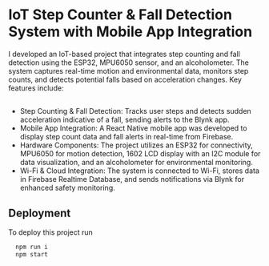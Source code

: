 
# IoT Step Counter & Fall Detection System with Mobile App Integration

I developed an IoT-based project that integrates step counting and fall detection using the ESP32, MPU6050 sensor, and an alcoholometer. The system captures real-time motion and environmental data, monitors step counts, and detects potential falls based on acceleration changes. Key features include:


## 
- Step Counting & Fall Detection: Tracks user steps and detects sudden acceleration indicative of a fall, sending alerts to the Blynk app.
- Mobile App Integration: A React Native mobile app was developed to display step count data and fall alerts in real-time from Firebase.
- Hardware Components: The project utilizes an ESP32 for connectivity, MPU6050 for motion detection, 1602 LCD display with an I2C module for data visualization, and an alcoholometer for environmental monitoring.
- Wi-Fi & Cloud Integration: The system is connected to Wi-Fi, stores data in Firebase Realtime Database, and sends notifications via Blynk for enhanced safety monitoring.


## Deployment

To deploy this project run

```bash
  npm run i
  npm start
```

